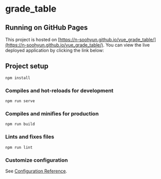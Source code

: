 # grade_table

## Running on GitHub Pages

This project is hosted on [https://n-soohyun.github.io/vue_grade_table/](https://n-soohyun.github.io/vue_grade_table/). You can view the live deployed application by clicking the link below:

## Project setup
```
npm install
```

### Compiles and hot-reloads for development
```
npm run serve
```

### Compiles and minifies for production
```
npm run build
```

### Lints and fixes files
```
npm run lint
```

### Customize configuration
See [Configuration Reference](https://cli.vuejs.org/config/).

